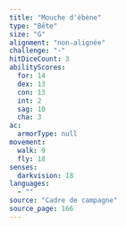 ```yaml
---
title: "Mouche d'ébène"
type: "Bête"
size: "G"
alignment: "non-alignée"
challenge: "-"
hitDiceCount: 3
abilityScores:
  for: 14
  dex: 13
  con: 13
  int: 2
  sag: 10
  cha: 3
ac: 
  armorType: null
movement: 
  walk: 9
  fly: 18
senses: 
  darkvision: 18
languages: 
  - ""
source: "Cadre de campagne"
source_page: 166
---
```

